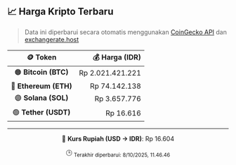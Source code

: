

<!-- HARGA_KRIPTO -->
## 📈 Harga Kripto Terbaru

> Data ini diperbarui secara otomatis menggunakan [CoinGecko API](https://www.coingecko.com/) dan [exchangerate.host](https://exchangerate.host/)

<div align="center">

| 🪙 Token | 💰 Harga (IDR) |
|:------:|---------------:|
| 🟠 **Bitcoin (BTC)**   | Rp 2.021.421.221 |
| 🔵 **Ethereum (ETH)**  | Rp 74.142.138 |
| 🟣 **Solana (SOL)**    | Rp 3.657.776 |
| 🟢 **Tether (USDT)**   | Rp 16.616 |

---

💱 **Kurs Rupiah (USD → IDR)**: Rp 16.604

🕒 <sub>Terakhir diperbarui: 8/10/2025, 11.46.46</sub>

</div>
<!-- /HARGA_KRIPTO -->